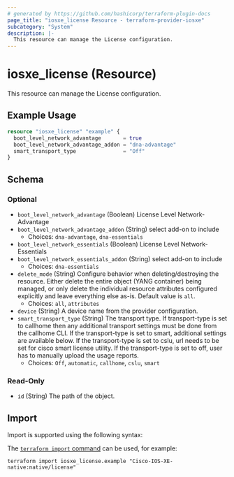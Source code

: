 ```yaml
---
# generated by https://github.com/hashicorp/terraform-plugin-docs
page_title: "iosxe_license Resource - terraform-provider-iosxe"
subcategory: "System"
description: |-
  This resource can manage the License configuration.
---
```


# iosxe_license (Resource)

This resource can manage the License configuration.

## Example Usage

```terraform
resource "iosxe_license" "example" {
  boot_level_network_advantage       = true
  boot_level_network_advantage_addon = "dna-advantage"
  smart_transport_type               = "Off"
}
```

<!-- schema generated by tfplugindocs -->
## Schema

### Optional

- `boot_level_network_advantage` (Boolean) License Level Network-Advantage
- `boot_level_network_advantage_addon` (String) select add-on to include
  - Choices: `dna-advantage`, `dna-essentials`
- `boot_level_network_essentials` (Boolean) License Level Network-Essentials
- `boot_level_network_essentials_addon` (String) select add-on to include
  - Choices: `dna-essentials`
- `delete_mode` (String) Configure behavior when deleting/destroying the resource. Either delete the entire object (YANG container) being managed, or only delete the individual resource attributes configured explicitly and leave everything else as-is. Default value is `all`.
  - Choices: `all`, `attributes`
- `device` (String) A device name from the provider configuration.
- `smart_transport_type` (String) The transport type. If transport-type is set to        callhome then any additional transport settings must        be done from the callhome CLI.        If the transport-type is set to smart, additional        settings are available below.        If the transport-type is set to cslu,        url needs to be set for cisco smart license utility.        If the transport-type is set to off, user has to manually        upload the usage reports.
  - Choices: `Off`, `automatic`, `callhome`, `cslu`, `smart`

### Read-Only

- `id` (String) The path of the object.

## Import

Import is supported using the following syntax:

The [`terraform import` command](https://developer.hashicorp.com/terraform/cli/commands/import) can be used, for example:

```shell
terraform import iosxe_license.example "Cisco-IOS-XE-native:native/license"
```

